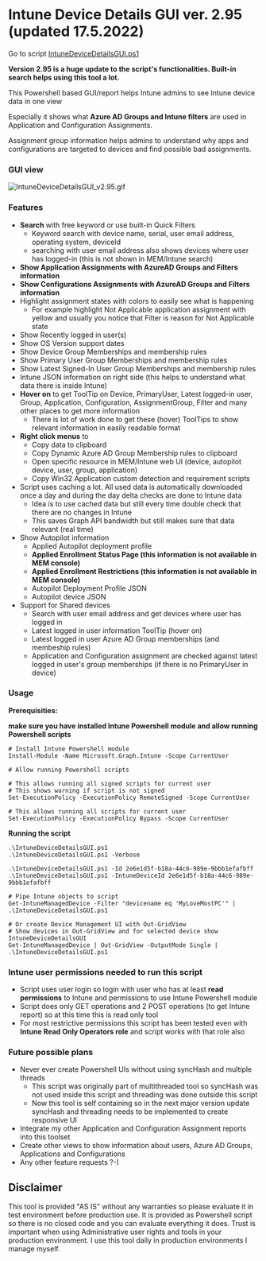 # Intune Device Details GUI ver. 2.95 (updated 17.5.2022)
Go to script [IntuneDeviceDetailsGUI.ps1](./IntuneDeviceDetailsGUI.ps1)

**Version 2.95 is a huge update to the script's functionalities. Built-in search helps using this tool a lot.**

This Powershell based GUI/report helps Intune admins to see Intune device data in one view

Especially it shows what **Azure AD Groups and Intune filters** are used in Application and Configuration Assignments.

Assignment group information helps admins to understand why apps and configurations are targeted to devices and find possible bad assignments.

### GUI view
![IntuneDeviceDetailsGUI_v2.95.gif](https://github.com/petripaavola/IntuneDeviceDetailsGUI/blob/main/pics/IntuneDeviceDetailsGUI_v2.95.gif)

### Features
* **Search** with free keyword or use built-in Quick Filters
  * Keyword search with device name, serial, user email address, operating system, deviceId
  * searching with user email address also shows devices where user has logged-in (this is not shown in MEM/Intune search)
* **Show Application Assignments with AzureAD Groups and Filters information**
* **Show Configurations Assignments with AzureAD Groups and Filters information**
* Highlight assignment states with colors to easily see what is happening
  * For example highlight Not Applicable application assignment with yellow and usually you notice that Filter is reason for Not Applicable state
* Show Recently logged in user(s)
* Show OS Version support dates
* Show Device Group Memberships and membership rules
* Show Primary User Group Memberships and membership rules
* Show Latest Signed-In User Group Memberships and membership rules
* Intune JSON information on right side (this helps to understand what data there is inside Intune)
* **Hover on** to get ToolTip on Device, PrimaryUser, Latest logged-in user, Group, Application, Configuration, AssignmentGroup, Filter and many other places to get more information
  * There is lot of work done to get these (hover) ToolTips to show relevant information in easily readable format
* **Right click menus** to
  * Copy data to clipboard
  * Copy Dynamic Azure AD Group Membership rules to clipboard
  * Open specific resource in MEM/Intune web UI (device, autopilot device, user, group, application)
  * Copy Win32 Application custom detection and requirement scripts
* Script uses caching a lot. All used data is automatically downloaded once a day and during the day delta checks are done to Intune data
  * Idea is to use cached data but still every time double check that there are no changes in Intune
  * This saves Graph API bandwidth but still makes sure that data relevant (real time)
* Show Autopilot information
  * Applied Autopilot deployment profile
  * **Applied Enrollment Status Page (this information is not available in MEM console)**
  * **Applied Enrollment Restrictions (this information is not available in MEM console)**
  * Autopilot Deployment Profile JSON
  * Autopilot device JSON
* Support for Shared devices
  * Search with user email address and get devices where user has logged in
  * Latest logged in user information ToolTip (hover on)
  * Latest logged in user Azure AD Group memberships (and membeship rules)
  * Application and Configuration assignment are checked against latest logged in user's group memberships (if there is no PrimaryUser in device)


### Usage
**Prerequisities:**

**make sure you have installed Intune Powershell module and allow running Powershell scripts**
```
# Install Intune Powershell module
Install-Module -Name Microsoft.Graph.Intune -Scope CurrentUser

# Allow running Powershell scripts

# This allows running all signed scripts for current user
# This shows warning if script is not signed
Set-ExecutionPolicy -ExecutionPolicy RemoteSigned -Scope CurrentUser

# This allows running all scripts for current user
Set-ExecutionPolicy -ExecutionPolicy Bypass -Scope CurrentUser
```

**Running the script**
```
.\IntuneDeviceDetailsGUI.ps1
.\IntuneDeviceDetailsGUI.ps1 -Verbose

.\IntuneDeviceDetailsGUI.ps1 -Id 2e6e1d5f-b18a-44c6-989e-9bbb1efafbff
.\IntuneDeviceDetailsGUI.ps1 -IntuneDeviceId 2e6e1d5f-b18a-44c6-989e-9bbb1efafbff

# Pipe Intune objects to script
Get-IntuneManagedDevice -Filter "devicename eq 'MyLoveMostPC'" | .\IntuneDeviceDetailsGUI.ps1

# Or create Device Management UI with Out-GridView
# Show devices in Out-GridView and for selected device show IntuneDeviceDetailsGUI
Get-IntuneManagedDevice | Out-GridView -OutputMode Single | .\IntuneDeviceDetailsGUI.ps1
```

### Intune user permissions needed to run this script
* Script uses user login so login with user who has at least **read permissions** to Intune and permissions to use Intune Powershell module
* Script does only GET operations and 2 POST operations (to get Intune report) so at this time this is read only tool
* For most restrictive permissions this script has been tested even with **Intune Read Only Operators role** and script works with that role also

### Future possible plans
* Never ever create Powershell UIs without using syncHash and multiple threads
  * This script was originally part of multithreaded tool so syncHash was not used inside this script and threading was done outside this script
  * Now this tool is self containing so in the next major version update syncHash and threading needs to be implemented to create responsive UI
* Integrate my other Application and Configuration Assignment reports into this toolset
* Create other views to show information about users, Azure AD Groups, Applications and Configurations
* Any other feature requests ?-)

## Disclaimer
This tool is provided "AS IS" without any warranties so please evaluate it in test environment before production use. It is provided as Powershell script so there is no closed code and you can evaluate everything it does. Trust is important when using Administrative user rights and tools in your production environment. I use this tool daily in production environments I manage myself.
